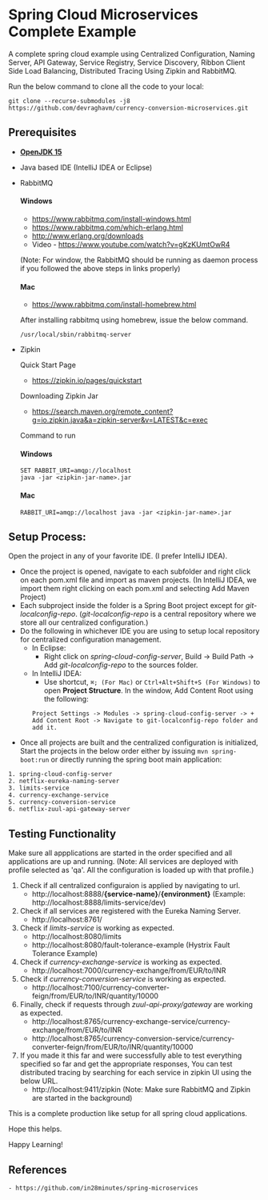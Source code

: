 # Spring Cloud Microservices Complete Example
A complete spring cloud example using Centralized Configuration, Naming Server, API Gateway, Service Registry, Service Discovery, Ribbon Client Side Load Balancing, Distributed Tracing Using Zipkin and RabbitMQ.

Run the below command to clone all the code to your local:
```
git clone --recurse-submodules -j8 https://github.com/devraghavm/currency-conversion-microservices.git
```

## Prerequisites
- [**OpenJDK 15**](http://jdk.java.net/15/)
- Java based IDE (IntelliJ IDEA or Eclipse)
- RabbitMQ
    #### Windows
    - https://www.rabbitmq.com/install-windows.html
    - https://www.rabbitmq.com/which-erlang.html
    - http://www.erlang.org/downloads
    - Video - https://www.youtube.com/watch?v=gKzKUmtOwR4
    
    (Note: For window, the RabbitMQ should be running as daemon process if you followed the above steps in links properly)

    #### Mac
    - https://www.rabbitmq.com/install-homebrew.html
    
    After installing rabbitmq using homebrew, issue the below command.
    ```
    /usr/local/sbin/rabbitmq-server
    ```
   
    
- Zipkin
    
    Quick Start Page
    - https://zipkin.io/pages/quickstart

    Downloading Zipkin Jar
    - https://search.maven.org/remote_content?g=io.zipkin.java&a=zipkin-server&v=LATEST&c=exec

    Command to run
    #### Windows
    ```
    SET RABBIT_URI=amqp://localhost 
    java -jar <zipkin-jar-name>.jar
    ```
    #### Mac
    ```
    RABBIT_URI=amqp://localhost java -jar <zipkin-jar-name>.jar 
    ```
## Setup Process:
Open the project in any of your favorite IDE. (I prefer IntelliJ IDEA).

- Once the project is opened, navigate to each subfolder and right click on each pom.xml file and import as maven projects. (In IntelliJ IDEA, we import them right clicking on each pom.xml and selecting Add Maven Project)
- Each subproject inside the folder is a Spring Boot project except for *git-localconfig-repo*. (*git-localconfig-repo* is a central repository where we store all our centralized configuration.)
- Do the following in whichever IDE you are using to setup local repository for centralized configuration management.
  - In Eclipse:
    - Right click on *spring-cloud-config-server*, Build -> Build Path -> Add *git-localconfig-repo* to the sources folder.
  - In IntelliJ IDEA:
    - Use shortcut, ```⌘; (For Mac)``` or ```Ctrl+Alt+Shift+S (For Windows)``` to open **Project Structure**. In the window, Add Content Root using the following:
    ```
    Project Settings -> Modules -> spring-cloud-config-server -> + Add Content Root -> Navigate to git-localconfig-repo folder and add it.
    ```
- Once all projects are built and the centralized configuration is initialized, Start the projects in the below order either by issuing ```mvn spring-boot:run``` or directly running the spring boot main application:
```
1. spring-cloud-config-server
2. netflix-eureka-naming-server
3. limits-service
4. currency-exchange-service
5. currency-conversion-service
6. netflix-zuul-api-gateway-server
```

## Testing Functionality

Make sure all appplications are started in the order specified and all applications are up and running. 
(Note: All services are deployed with profile selected as 'qa'. All the configuration is loaded up with that profile.)
1. Check if all centralized configuraion is applied by navigating to url.
    - http://localhost:8888/**{service-name}**/**{environment}** (Example: http://localhost:8888/limits-service/dev)
2. Check if all services are registered with the Eureka Naming Server.
    - http://localhost:8761/
3. Check if *limits-service* is working as expected.
    - http://localhost:8080/limits
    - http://localhost:8080/fault-tolerance-example (Hystrix Fault Tolerance Example)
4. Check if *currency-exchange-service* is working as expected.
    - http://localhost:7000/currency-exchange/from/EUR/to/INR
5. Check if *currency-conversion-service* is working as expected.
    - http://localhost:7100/currency-converter-feign/from/EUR/to/INR/quantity/10000
6. Finally, check if requests through *zuul-api-proxy/gateway* are working as expected.
    - http://localhost:8765/currency-exchange-service/currency-exchange/from/EUR/to/INR
    - http://localhost:8765/currency-conversion-service/currency-converter-feign/from/EUR/to/INR/quantity/10000
7. If you made it this far and were successfully able to test everything specified so far and get the appropriate responses, You can test distributed tracing by searching for each service in zipkin UI using the below URL.
    - http://localhost:9411/zipkin (Note: Make sure RabbitMQ and Zipkin are started in the background)
    
This is a complete production like setup for all spring cloud applications.

Hope this helps.

Happy Learning!

## References
    - https://github.com/in28minutes/spring-microservices
